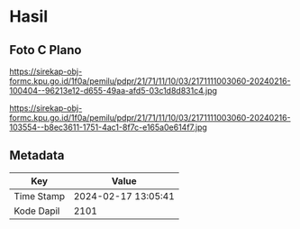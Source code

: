 # Hasil

## Foto C Plano

https://sirekap-obj-formc.kpu.go.id/1f0a/pemilu/pdpr/21/71/11/10/03/2171111003060-20240216-100404--96213e12-d655-49aa-afd5-03c1d8d831c4.jpg

https://sirekap-obj-formc.kpu.go.id/1f0a/pemilu/pdpr/21/71/11/10/03/2171111003060-20240216-103554--b8ec3611-1751-4ac1-8f7c-e165a0e614f7.jpg


## Metadata

| Key        | Value               |
| ---------- | ------------------- |
| Time Stamp | 2024-02-17 13:05:41 |
| Kode Dapil | 2101                |



